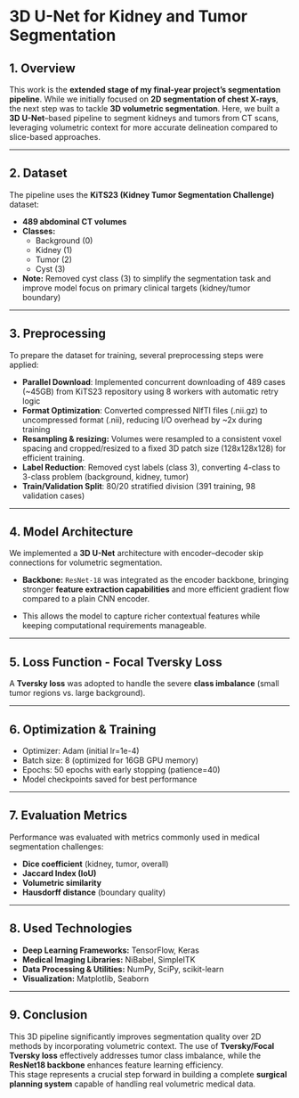 # 3D U-Net for Kidney and Tumor Segmentation

## 1. Overview

This work is the **extended stage of my final-year project’s segmentation pipeline**. While we initially focused on **2D segmentation of chest X-rays**, the next step was to tackle **3D volumetric segmentation**. Here, we built a **3D U-Net**–based pipeline to segment kidneys and tumors from CT scans, leveraging volumetric context for more accurate delineation compared to slice-based approaches.

---

## 2. Dataset

The pipeline uses the **KiTS23 (Kidney Tumor Segmentation Challenge)** dataset:
- **489 abdominal CT volumes**
- **Classes:**  
  - Background (0)
  - Kidney (1)
  - Tumor (2)
  - Cyst (3)
- **Note:**  Removed cyst class (3) to simplify the segmentation task and improve model focus on primary clinical targets (kidney/tumor boundary)

---

## 3. Preprocessing

To prepare the dataset for training, several preprocessing steps were applied:

- **Parallel Download**: Implemented concurrent downloading of 489 cases (~45GB) from KiTS23 repository using 8 workers with automatic retry logic
- **Format Optimization**: Converted compressed NIfTI files (.nii.gz) to uncompressed format (.nii), reducing I/O overhead by ~2x during training
- **Resampling & resizing:** Volumes were resampled to a consistent voxel spacing and cropped/resized to a fixed 3D patch size (128x128x128) for efficient training.
- **Label Reduction**: Removed cyst labels (class 3), converting 4-class to 3-class problem (background, kidney, tumor)
- **Train/Validation Split**: 80/20 stratified division (391 training, 98 validation cases)

---

## 4. Model Architecture

We implemented a **3D U-Net** architecture with encoder–decoder skip connections for volumetric segmentation.  

- **Backbone:** `ResNet-18` was integrated as the encoder backbone, bringing stronger **feature extraction capabilities** and more efficient gradient flow compared to a plain CNN encoder.  

- This allows the model to capture richer contextual features while keeping computational requirements manageable.  

---

## 5. Loss Function - Focal Tversky Loss

A **Tversky loss** was adopted to handle the severe **class imbalance** (small tumor regions vs. large background).  

---

## 6. Optimization & Training
- Optimizer: Adam (initial lr=1e-4)  
- Batch size: 8 (optimized for 16GB GPU memory)
- Epochs: 50 epochs with early stopping (patience=40)
- Model checkpoints saved for best performance  

---

## 7. Evaluation Metrics

Performance was evaluated with metrics commonly used in medical segmentation challenges:  
- **Dice coefficient** (kidney, tumor, overall)  
- **Jaccard Index (IoU)**  
- **Volumetric similarity**  
- **Hausdorff distance** (boundary quality) 

---

## 8. Used Technologies
- **Deep Learning Frameworks:** TensorFlow, Keras  
- **Medical Imaging Libraries:** NiBabel, SimpleITK  
- **Data Processing & Utilities:** NumPy, SciPy, scikit-learn  
- **Visualization:** Matplotlib, Seaborn  

---

## 9. Conclusion
This 3D pipeline significantly improves segmentation quality over 2D methods by incorporating volumetric context. The use of **Tversky/Focal Tversky loss** effectively addresses tumor class imbalance, while the **ResNet18 backbone** enhances feature learning efficiency.  
This stage represents a crucial step forward in building a complete **surgical planning system** capable of handling real volumetric medical data.


